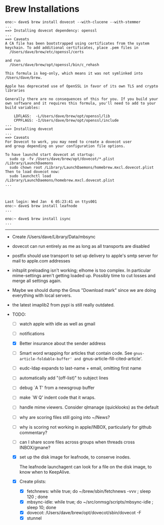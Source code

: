 # Brew Installations


```
eno:~ dave$ brew install dovecot --with-clucene --with-stemmer
...
==> Installing dovecot dependency: openssl
...
==> Caveats
A CA file has been bootstrapped using certificates from the system
keychain. To add additional certificates, place .pem files in
  /Users/dave/brew/etc/openssl/certs

and run
  /Users/dave/brew/opt/openssl/bin/c_rehash

This formula is keg-only, which means it was not symlinked into /Users/dave/brew.

Apple has deprecated use of OpenSSL in favor of its own TLS and crypto libraries

Generally there are no consequences of this for you. If you build your
own software and it requires this formula, you'll need to add to your
build variables:

    LDFLAGS:  -L/Users/dave/brew/opt/openssl/lib
    CPPFLAGS: -I/Users/dave/brew/opt/openssl/include
...
==> Installing dovecot
...
==> Caveats
For Dovecot to work, you may need to create a dovecot user
and group depending on your configuration file options.

To have launchd start dovecot at startup:
  sudo cp -fv /Users/dave/brew/opt/dovecot/*.plist /Library/LaunchDaemons
  sudo chown root /Library/LaunchDaemons/homebrew.mxcl.dovecot.plist
Then to load dovecot now:
  sudo launchctl load /Library/LaunchDaemons/homebrew.mxcl.dovecot.plist
...



Last login: Wed Jan  6 05:23:41 on ttys001
eno:~ dave$ brew install leafnode
...

eno:~ dave$ brew install isync
...
```










----------

* Create /Users/dave/Library/Data/mbsync
* dovecot can run entirely as me as long as all transports are disabled
* postfix should use transport to set up delivery to apple's smtp server for mail to apple.com addresses

* initsplit preloading isn't working; elhome is too complex.  In
  particular mime-settings aren't getting loaded up.  Possibly time to
  cut losses and merge all settings again.

* Maybe we should dump the Gnus "Download mark" since we are doing
  everything with local servers.
  
* the latest imaplib2 from pypi is still really outdated.

* TODO:
  * [ ] watch apple with idle as well as gmail
  * [ ] notifications
  * [x] Better insurance about the sender address
  * [ ] Smart word wrapping for articles that contain code.  See
    `gnus-article-foldable-buffer' and
    `gnus-article-fill-cited-article'.
  * [ ] eudc-ldap expands to last-name + email, omitting first name
  * [ ] automatically add "(off-list)" to subject lines
  * [ ] debug `A T' from a newsgroup buffer
  * [ ] make `W Q' indent code that it wraps.
  * [ ] handle mime viewers.  Consider qlmanage (quicklooks) as the
    default
  * [ ] why are scoring files still going into ~/News?
  * [ ] why is scoring not working in apple/INBOX, particularly for
    github commentary?
  * [ ] can I share score files across groups when threads cross INBOX/gmane?
  * [x] set up the disk image for leafnode, to conserve inodes.
  
    The leafnode launchagent can look for a file on the disk image, to
    know when to KeepAlive.
  * [x] Create plists:
    * [x] fetchnews: while true; do ~/brew/sbin/fetchnews -vvv ; sleep
      120 ; done
    * [x] mbsync-idle: while true; do ~/src/onmsg/scripts/mbsync-idle
      ; sleep 10; done
    * [x] dovecot: /Users/dave/brew/opt/dovecot/sbin/dovecot -F
    * [x] stunnel
